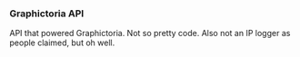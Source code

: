 ### Graphictoria API
API that powered Graphictoria. Not so pretty code. Also not an IP logger as people claimed, but oh well.
